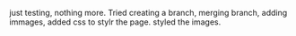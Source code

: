 just testing, nothing more. 
Tried creating a branch,
merging branch, 
adding immages,
added css to stylr the page. 
styled the images.
